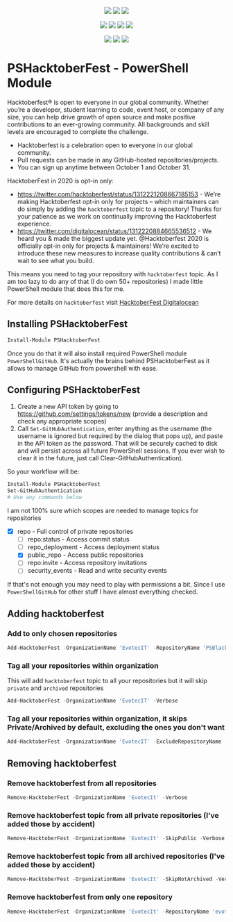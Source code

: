 ﻿<p align="center">
  <a href="https://www.powershellgallery.com/packages/PSHacktoberFest"><img src="https://img.shields.io/powershellgallery/v/PSHacktoberFest.svg"></a>
  <a href="https://www.powershellgallery.com/packages/PSHacktoberFest"><img src="https://img.shields.io/powershellgallery/vpre/PSHacktoberFest.svg?label=powershell%20gallery%20preview&colorB=yellow"></a>
  <a href="https://github.com/EvotecIT/PSHacktoberFest"><img src="https://img.shields.io/github/license/EvotecIT/PSHacktoberFest.svg"></a>
</p>

<p align="center">
  <a href="https://www.powershellgallery.com/packages/PSHacktoberFest"><img src="https://img.shields.io/powershellgallery/p/PSHacktoberFest.svg"></a>
  <a href="https://github.com/EvotecIT/PSHacktoberFest"><img src="https://img.shields.io/github/languages/top/evotecit/PSHacktoberFest.svg"></a>
  <a href="https://github.com/EvotecIT/PSHacktoberFest"><img src="https://img.shields.io/github/languages/code-size/evotecit/PSHacktoberFest.svg"></a>
  <a href="https://www.powershellgallery.com/packages/PSHacktoberFest"><img src="https://img.shields.io/powershellgallery/dt/PSHacktoberFest.svg"></a>
</p>

<p align="center">
  <a href="https://twitter.com/PrzemyslawKlys"><img src="https://img.shields.io/twitter/follow/PrzemyslawKlys.svg?label=Twitter%20%40PrzemyslawKlys&style=social"></a>
  <a href="https://evotec.xyz/hub"><img src="https://img.shields.io/badge/Blog-evotec.xyz-2A6496.svg"></a>
  <a href="https://www.linkedin.com/in/pklys"><img src="https://img.shields.io/badge/LinkedIn-pklys-0077B5.svg?logo=LinkedIn"></a>
</p>

# PSHacktoberFest - PowerShell Module

Hacktoberfest® is open to everyone in our global community. Whether you’re a developer, student learning to code, event host, or company of any size, you can help drive growth of open source and make positive contributions to an ever-growing community. All backgrounds and skill levels are encouraged to complete the challenge.

- Hacktoberfest is a celebration open to everyone in our global community.
- Pull requests can be made in any GitHub-hosted repositories/projects.
- You can sign up anytime between October 1 and October 31.

HacktoberFest in 2020 is opt-in only:

- <https://twitter.com/hacktoberfest/status/1312221208667185153> - We’re making Hacktoberfest opt-in only for projects – which maintainers can do simply by adding the `hacktoberfest` topic to a repository! Thanks for your patience as we work on continually improving the Hacktoberfest experience.
- <https://twitter.com/digitalocean/status/1312220884665536512> - We heard you & made the biggest update yet. @Hacktoberfest 2020 is officially opt-in only for projects & maintainers! We’re excited to introduce these new measures to increase quality contributions & can’t wait to see what you build.

This means you need to tag your repository with `hacktoberfest` topic. As I am too lazy to do any of that (I do own 50+ repositories) I made little PowerShell module that does this for me.

For more details on `hacktoberfest` visit [HacktoberFest Digitalocean](https://hacktoberfest.digitalocean.com/)

## Installing PSHacktoberFest

```powershell
Install-Module PSHacktoberFest
```

Once you do that it will also install required PowerShell module `PowerShellGitHub`. It's actually the brains behind PSHacktoberFest as it allows to manage GitHub from powershell with ease.

## Configuring PSHacktoberFest

1. Create a new API token by going to <https://github.com/settings/tokens/new> (provide a description and check any appropriate scopes)
2. Call `Set-GitHubAuthentication`, enter anything as the username (the username is ignored but required by the dialog that pops up),
and paste in the API token as the password. That will be securely cached to disk and will persist across all future PowerShell sessions.
If you ever wish to clear it in the future, just call Clear-GitHubAuthentication).

So your workflow will be:

```powershell
Install-Module PSHacktoberFest
Set-GitHubAuthentication
# Use any commands below
```

I am not 100% sure which scopes are needed to manage topics for repositories

- [x] repo - Full control of private repositories
  - [ ]  repo:status - Access commit status
  - [ ]  repo_deployment - Access deployment status
  - [x]  public_repo - Access public repositories
  - [ ]  repo:invite - Access repository invitations
  - [ ]  security_events - Read and write security events

If that's not enough you may need to play with permissions a bit. Since I use `PowerShellGitHub` for other stuff I have almost everything checked.

## Adding hacktoberfest

### Add to only chosen repositories

```powershell
Add-HacktoberFest -OrganizationName 'EvotecIT' -RepositoryName 'PSBlackListChecker', 'PSWriteHTML' -Verbose
```

### Tag all your repositories within organization

This will add `hacktoberfest` topic to all your repositories but it will skip `private` and `archived` repositories

```powershell
Add-HacktoberFest -OrganizationName 'EvotecIT' -Verbose
```

### Tag all your repositories within organization, it skips Private/Archived by default, excluding the ones you don't want

```powershell
Add-HacktoberFest -OrganizationName 'EvotecIT' -ExcludeRepositoryName 'evotecit.github.io'
```

## Removing hacktoberfest

### Remove hacktoberfest from all repositories

```powershell
Remove-HacktoberFest -OrganizationName 'EvotecIt' -Verbose
```

### Remove hacktoberfest topic from all private repositories (I've added those by accident)

```powershell
Remove-HacktoberFest -OrganizationName 'EvotecIt' -SkipPublic -Verbose
```

### Remove hacktoberfest topic from all archived repositories (I've added those by accident)

```powershell
Remove-HacktoberFest -OrganizationName 'EvotecIt' -SkipNotArchived -Verbose
```

### Remove hacktoberfest from only one repository

```powershell
Remove-HacktoberFest -OrganizationName 'EvotecIt' -RepositoryName 'evotecit.github.io' -Verbose
```
